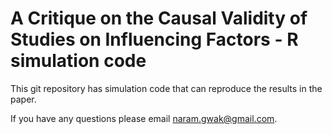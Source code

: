 # A Critique on the Causal Validity of Studies on Influencing Factors - R simulation code

This git repository has simulation code that can reproduce the results in the paper. 

If you have any questions please email [naram.gwak@gmail.com](mailto:naram.gwak@gmail.com).
